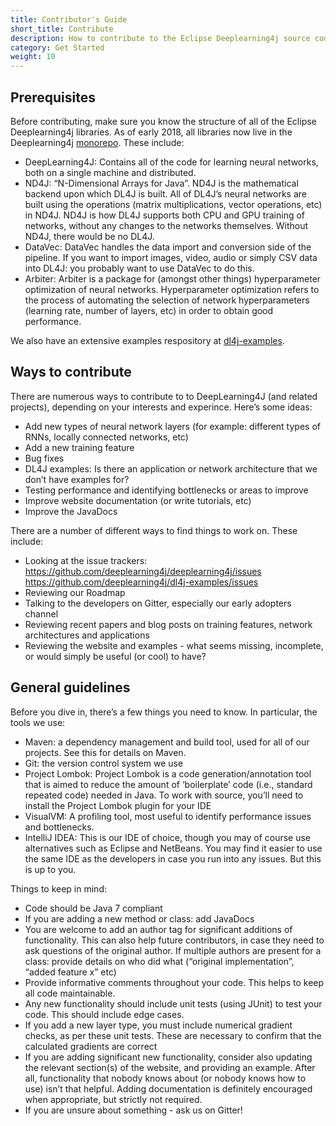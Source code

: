 ```yaml
---
title: Contributor's Guide
short_title: Contribute
description: How to contribute to the Eclipse Deeplearning4j source code.
category: Get Started
weight: 10
---
```


## Prerequisites

Before contributing, make sure you know the structure of all of the Eclipse Deeplearning4j libraries. As of early 2018, all libraries now live in the Deeplearning4j [monorepo](https://github.com/deeplearning4j/deeplearning4j). These include:

- DeepLearning4J: Contains all of the code for learning neural networks, both on a single machine and distributed.
- ND4J: “N-Dimensional Arrays for Java”. ND4J is the mathematical backend upon which DL4J is built. All of DL4J’s neural networks are built using the operations (matrix multiplications, vector operations, etc) in ND4J. ND4J is how DL4J supports both CPU and GPU training of networks, without any changes to the networks themselves. Without ND4J, there would be no DL4J.
- DataVec: DataVec handles the data import and conversion side of the pipeline. If you want to import images, video, audio or simply CSV data into DL4J: you probably want to use DataVec to do this.
- Arbiter: Arbiter is a package for (amongst other things) hyperparameter optimization of neural networks. Hyperparameter optimization refers to the process of automating the selection of network hyperparameters (learning rate, number of layers, etc) in order to obtain good performance.

We also have an extensive examples respository at [dl4j-examples](https://github.com/deeplearning4j/dl4j-examples).


## Ways to contribute

There are numerous ways to contribute to to DeepLearning4J (and related projects), depending on your interests and experince. Here’s some ideas:

- Add new types of neural network layers (for example: different types of RNNs, locally connected networks, etc)
- Add a new training feature
- Bug fixes
- DL4J examples: Is there an application or network architecture that we don’t have examples for?
- Testing performance and identifying bottlenecks or areas to improve
- Improve website documentation (or write tutorials, etc)
- Improve the JavaDocs


There are a number of different ways to find things to work on. These include:

- Looking at the issue trackers:
https://github.com/deeplearning4j/deeplearning4j/issues
https://github.com/deeplearning4j/dl4j-examples/issues
- Reviewing our Roadmap
- Talking to the developers on Gitter, especially our early adopters channel
- Reviewing recent papers and blog posts on training features, network architectures and applications
- Reviewing the website and examples - what seems missing, incomplete, or would simply be useful (or cool) to have?

## General guidelines

Before you dive in, there’s a few things you need to know. In particular, the tools we use:

- Maven: a dependency management and build tool, used for all of our projects. See this for details on Maven.
- Git: the version control system we use
- Project Lombok: Project Lombok is a code generation/annotation tool that is aimed to reduce the amount of ‘boilerplate’ code (i.e., standard repeated code) needed in Java. To work with source, you’ll need to install the Project Lombok plugin for your IDE
- VisualVM: A profiling tool, most useful to identify performance issues and bottlenecks.
- IntelliJ IDEA: This is our IDE of choice, though you may of course use alternatives such as Eclipse and NetBeans. You may find it easier to use the same IDE as the developers in case you run into any issues. But this is up to you.

Things to keep in mind:

- Code should be Java 7 compliant
- If you are adding a new method or class: add JavaDocs
- You are welcome to add an author tag for significant additions of functionality. This can also help future contributors, in case they need to ask questions of the original author. If multiple authors are present for a class: provide details on who did what (“original implementation”, “added feature x” etc)
- Provide informative comments throughout your code. This helps to keep all code maintainable.
- Any new functionality should include unit tests (using JUnit) to test your code. This should include edge cases.
- If you add a new layer type, you must include numerical gradient checks, as per these unit tests. These are necessary to confirm that the calculated gradients are correct
- If you are adding significant new functionality, consider also updating the relevant section(s) of the website, and providing an example. After all, functionality that nobody knows about (or nobody knows how to use) isn’t that helpful. Adding documentation is definitely encouraged when appropriate, but strictly not required.
- If you are unsure about something - ask us on Gitter!